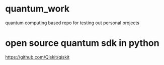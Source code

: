 # quantum_work
quantum computing based repo for testing out personal projects

# open source quantum sdk in python
https://github.com/Qiskit/qiskit
